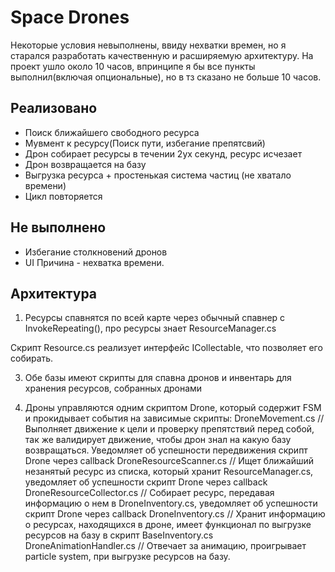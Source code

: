 # Space Drones

Некоторые условия невыполнены, ввиду нехватки времен, но я старался разработать качественную и расширяемую архитектуру.
На проект ушло около 10 часов, впринципе я бы все пункты выполнил(включая опциональные), но в тз сказано не больше 10 часов.

## Реализовано
- Поиск ближайшего свободного ресурса
- Мувмент к ресурсу(Поиск пути, избегание препятсвий)
- Дрон собирает ресурсы в течении 2ух секунд, ресурс исчезает
- Дрон возвращается на базу
- Выгрузка ресурса + простенькая система частиц (не хватало времени)
- Цикл повторяется
## Не выполнено
- Избегание столкновений дронов
- UI
Причина - нехватка времени.

## Архитектура

1) Ресурсы спавнятся по всей карте через обычный спавнер с InvokeRepeating(), про ресурсы знает ResourceManager.cs
 
  Скрипт Resource.cs реализует интерфейс ICollectable, что позволяет его собирать.
  
3) Обе базы имеют скрипты для спавна дронов и инвентарь для хранения ресурсов, собранных дронами

5) Дроны управляются одним скриптом Drone, который содержит FSM и прокидывает события на зависимые скрипты:
  DroneMovement.cs // Выполняет движение к цели и проверку препятствий перед собой, так же валидирует движение, чтобы дрон знал на какую базу возвращаться. Уведомляет об успешности передвижения скрипт Drone через callback
  DroneResourceScanner.cs // Ищет ближайший незанятый ресурс из списка, который хранит ResourceManager.cs, уведомляет об успешности скрипт Drone через callback
  DroneResourceCollector.cs // Собирает ресурс, передавая информацию о нем в DroneInventory.cs, уведомляет об успешности скрипт Drone через callback
  DroneInventory.cs // Хранит информацию о ресурсах, находящихся в дроне, имеет функционал по выгрузке ресурсов на базу в скрипт BaseInventory.cs
  DroneAnimationHandler.cs // Отвечает за анимацию, проигрывает particle system, при выгрузке ресурсов на базу.
